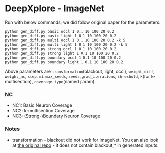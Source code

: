 # DeepXplore - ImageNet

Run with below commands; we did follow original paper for the parameters.
```
python gen_diff.py basic occl 1 0.1 10 100 20 0.2
python gen_diff.py basic light 1 0.1 10 100 20 0.2
python gen_diff.py multi occl 1 0.1 10 100 20 0.2 -k 5
python gen_diff.py multi light 1 0.1 10 100 20 0.2 -k 5
python gen_diff.py strong occl 1 0.1 10 100 20 0.2
python gen_diff.py strong light 1 0.1 10 100 20 0.2
python gen_diff.py boundary occl 1 0.1 10 100 20 0.2
python gen_diff.py boundary light 1 0.1 10 100 20 0.2
```
Above parameters are `transformation`(blackout, light, occl), `weight_diff`, `weight_nc`, `step`, `minmax_seeds`, `seeds`, `grad_iterations`, `threshold`, `k`(for k-multisection), `coverage_type`(named param).  

### NC
- NC1: Basic Neuron Coverage
- NC2: k-multisection Coverage
- NC3: (Strong-)Boundary Neuron Coverage

### Notes
- transformation - blackout did not work for ImageNet. You can also look at [the original repo](https://github.com/peikexin9/deepxplore/tree/master/ImageNet/generated_inputs) - it does not contain blackout_* in generated inputs.
